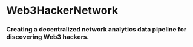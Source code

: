 # Web3HackerNetwork
### Creating a decentralized network analytics data pipeline for discovering Web3 hackers.
